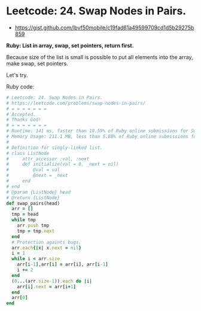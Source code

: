 # Leetcode: 24. Swap Nodes in Pairs.

- https://gist.github.com/lbvf50mobile/c19fad61a49599709cd1d5b29275b859

**Ruby: List in array, swap, set pointers, return first.**

Because size of the list is small is possible to put all elements into the array, make swap, set pointers.

Let's try.

Ruby code:
```Ruby
# Leetcode: 24. Swap Nodes in Pairs.
# https://leetcode.com/problems/swap-nodes-in-pairs/
# = = = = = = =
# Accepted.
# Thanks God!
# = = = = = = =
# Runtime: 141 ms, faster than 10.59% of Ruby online submissions for Swap Nodes in Pairs.
# Memory Usage: 211.1 MB, less than 5.88% of Ruby online submissions for Swap Nodes in Pairs.
#
# Definition for singly-linked list.
# class ListNode
#     attr_accessor :val, :next
#     def initialize(val = 0, _next = nil)
#         @val = val
#         @next = _next
#     end
# end
# @param {ListNode} head
# @return {ListNode}
def swap_pairs(head)
  arr = []
  tmp = head
  while tmp
    arr.push tmp
    tmp = tmp.next
  end
  # Protection againts bugs.
  arr.each{|x| x.next = nil}
  i = 1
  while i < arr.size
    arr[i-1],arr[i] = arr[i], arr[i-1]
    i += 2
  end
  (0...(arr.size-1)).each do |i|
    arr[i].next = arr[i+1]
  end
  arr[0]
end
```
